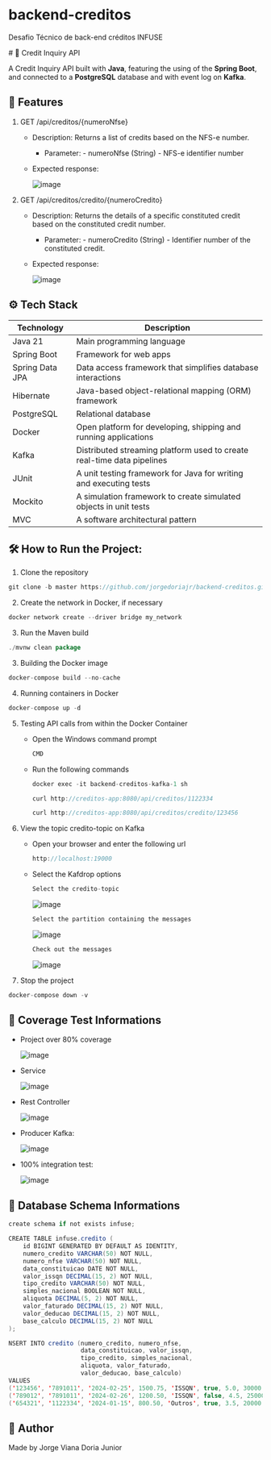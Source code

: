 # backend-creditos
Desafio Técnico de back-end créditos INFUSE

﻿# 🏦 Credit Inquiry API

A Credit Inquiry API built with **Java**, featuring the using of the **Spring Boot**, and connected to a **PostgreSQL** database and with event log on **Kafka**.

## 📌 Features

1. GET /api/creditos/{numeroNfse}
   - Description: Returns a list of credits based on the NFS-e number.
     - Parameter:
           - numeroNfse (String) - NFS-e identifier number
   - Expected response:
       
       ![image](https://github.com/user-attachments/assets/7fcc2914-f1e4-498d-a936-a2edac38e605)
       
3. GET /api/creditos/credito/{numeroCredito}
   - Description: Returns the details of a specific constituted credit based on the constituted credit number.
     - Parameter:
           - numeroCredito (String) - Identifier number of the constituted credit.
   - Expected response:
 
       ![image](https://github.com/user-attachments/assets/7fcc2914-f1e4-498d-a936-a2edac38e605)
       
## ⚙️ Tech Stack

| Technology      | Description                                                            |
|-----------------|------------------------------------------------------------------------|
| Java 21         | Main programming language                                              |
| Spring Boot     | Framework for web apps                                                 |
| Spring Data JPA | Data access framework that simplifies database interactions            |
| Hibernate       | Java-based object-relational mapping (ORM) framework                   |
| PostgreSQL      | Relational database                                                    |
| Docker          | Open platform for developing, shipping and running applications        |
| Kafka           | Distributed streaming platform used to create real-time data pipelines |
| JUnit           | A unit testing framework for Java for writing and executing tests      |
| Mockito         | A simulation framework to create simulated objects in unit tests       |
| MVC             | A software architectural pattern                                       |

## 🛠️ How to Run the Project:
1. Clone the repository
```java
git clone -b master https://github.com/jorgedoriajr/backend-creditos.git
```
2. Create the network in Docker, if necessary
```java
docker network create --driver bridge my_network
```
3. Run the Maven build
```java
./mvnw clean package
```
3. Building the Docker image
```java
docker-compose build --no-cache
```
4. Running containers in Docker
```java
docker-compose up -d
```
5. Testing API calls from within the Docker Container
   - Open the Windows command prompt
     ```java
     CMD
     ```
   - Run the following commands
     ```java
     docker exec -it backend-creditos-kafka-1 sh
     ```
     ```java
     curl http://creditos-app:8080/api/creditos/1122334
     ```
     ```java
     curl http://creditos-app:8080/api/creditos/credito/123456
     ```
6. View the topic credito-topic on Kafka
   - Open your browser and enter the following url
     ```java
     http://localhost:19000
     ```
   - Select the Kafdrop options
     ```java
     Select the credito-topic
     ```
     ![image](https://github.com/user-attachments/assets/3066c85d-5e2c-4e6d-b1e4-9225d4a4196e)

     ```java
     Select the partition containing the messages
     ```
     ![image](https://github.com/user-attachments/assets/4f248c1a-c4b7-470a-9996-c0194d900536)

      ```java
     Check out the messages
     ```
      ![image](https://github.com/user-attachments/assets/e68089b1-6b73-4da1-af6c-8373ad470cc5)

6. Stop the project
```java
docker-compose down -v
```

## 🧾 Coverage Test Informations
- Project over 80% coverage

  ![image](https://github.com/user-attachments/assets/fc223c21-92c1-4482-bf55-363abc0adc20)

- Service

  ![image](https://github.com/user-attachments/assets/840a058d-21ff-4691-b98c-fc9b88421d79)

- Rest Controller

  ![image](https://github.com/user-attachments/assets/e09cfab6-bdf5-45a0-a58d-a869f79833a7)

- Producer Kafka:

  ![image](https://github.com/user-attachments/assets/c28973a1-a6b7-4f93-a4a4-ddaf423e4c64)

- 100% integration test:

  ![image](https://github.com/user-attachments/assets/82f3167b-3af2-40bd-a6a7-351a988db369)

## 🧾 Database Schema Informations
```java
create schema if not exists infuse;

CREATE TABLE infuse.credito (
    id BIGINT GENERATED BY DEFAULT AS IDENTITY,
    numero_credito VARCHAR(50) NOT NULL,
    numero_nfse VARCHAR(50) NOT NULL,
    data_constituicao DATE NOT NULL,
    valor_issqn DECIMAL(15, 2) NOT NULL,
    tipo_credito VARCHAR(50) NOT NULL,
    simples_nacional BOOLEAN NOT NULL,
    aliquota DECIMAL(5, 2) NOT NULL,
    valor_faturado DECIMAL(15, 2) NOT NULL,
    valor_deducao DECIMAL(15, 2) NOT NULL,
    base_calculo DECIMAL(15, 2) NOT NULL
);

NSERT INTO credito (numero_credito, numero_nfse,
                    data_constituicao, valor_issqn,
                    tipo_credito, simples_nacional,
                    aliquota, valor_faturado,
                    valor_deducao, base_calculo)
VALUES
('123456', '7891011', '2024-02-25', 1500.75, 'ISSQN', true, 5.0, 30000.00, 5000.00, 25000.00),
('789012', '7891011', '2024-02-26', 1200.50, 'ISSQN', false, 4.5, 25000.00, 4000.00, 21000.00),
('654321', '1122334', '2024-01-15', 800.50, 'Outros', true, 3.5, 20000.00, 3000.00, 17000.00);
```

## 🙋 Author
Made by Jorge Viana Doria Junior
